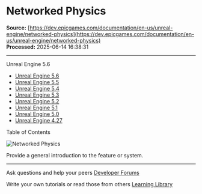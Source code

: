 # Networked Physics

**Source:** [https://dev.epicgames.com/documentation/en-us/unreal-engine/networked-physics](https://dev.epicgames.com/documentation/en-us/unreal-engine/networked-physics)  
**Processed:** 2025-06-14 16:38:31

---

Unreal Engine 5.6

-   [Unreal Engine 5.6](/documentation/en-us/unreal-engine/networked-physics?application_version=5.6)
-   [Unreal Engine 5.5](/documentation/en-us/unreal-engine/networked-physics?application_version=5.5)
-   [Unreal Engine 5.4](/documentation/en-us/unreal-engine/networked-physics?application_version=5.4)
-   [Unreal Engine 5.3](/documentation/en-us/unreal-engine/networked-physics?application_version=5.3)
-   [Unreal Engine 5.2](/documentation/en-us/unreal-engine/networked-physics?application_version=5.2)
-   [Unreal Engine 5.1](/documentation/en-us/unreal-engine/networked-physics?application_version=5.1)
-   [Unreal Engine 5.0](/documentation/en-us/unreal-engine/networked-physics?application_version=5.0)
-   [Unreal Engine 4.27](/documentation/en-us/unreal-engine/networked-physics?application_version=4.27)

Table of Contents

![Networked Physics](https://dev.epicgames.com/community/api/documentation/image/c38fbb9b-f013-43ab-b17a-9137ae9196d6?resizing_type=fill&width=1920&height=335)

Provide a general introduction to the feature or system.

---

Ask questions and help your peers [Developer Forums](https://forums.unrealengine.com/categories?tag=unreal-engine)

Write your own tutorials or read those from others [Learning Library](https://documentation-assets-ssr/community/unreal-engine/learning)